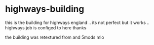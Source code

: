 # highways-building
this is the building for highways england .. its not perfect but it works .. highways job is configed to here thanks

the building was retextured from and 5mods mlo
